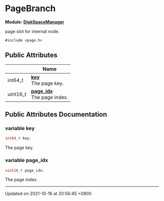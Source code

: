 

# PageBranch

**Module:** **[DiskSpaceManager](/Modules/DiskSpaceManager)**



page slot for internal node. 


`#include <page.h>`

## Public Attributes

|                | Name           |
| -------------- | -------------- |
| int64_t | **[key](/Classes/PageBranch#variable-key)** <br>The page key.  |
| uint16_t | **[page_idx](/Classes/PageBranch#variable-page_idx)** <br>The page index.  |

## Public Attributes Documentation

### variable key

```cpp
int64_t key;
```

The page key. 

### variable page_idx

```cpp
uint16_t page_idx;
```

The page index. 

-------------------------------

Updated on 2021-10-16 at 20:56:45 +0900